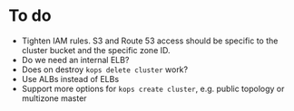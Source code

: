 # To do

- Tighten IAM rules. S3 and Route 53 access should be specific to the cluster bucket and the specific zone ID.
- Do we need an internal ELB?
- Does on destroy `kops delete cluster` work?
- Use ALBs instead of ELBs
- Support more options for `kops create cluster`, e.g. public topology or multizone master
